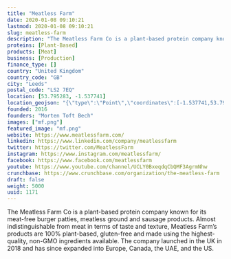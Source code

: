 ```yaml
---
title: "Meatless Farm"
date: 2020-01-08 09:10:21
lastmod: 2020-01-08 09:10:21
slug: meatless-farm
description: "The Meatless Farm Co is a plant-based protein company known for its meat-free burger patties, meatless ground and sausage products. Almost indistinguishable from meat in terms of taste and texture, Meatless Farm’s products are 100% plant-based, gluten-free and made using the highest-quality, non-GMO ingredients available. The company launched in the UK in 2018 and has since expanded into Europe, Canada, the UAE, and the US."
proteins: [Plant-Based]
products: [Meat]
business: [Production]
finance_type: []
country: "United Kingdom"
country_code: "GB"
city: "Leeds"
postal_code: "LS2 7EQ"
location: [53.795283, -1.537741]
location_geojson: "{\"type\":\"Point\",\"coordinates\":[-1.537741,53.795283]}"
founded: 2016
founders: "Morten Toft Bech"
images: ["mf.png"]
featured_image: "mf.png"
website: https://www.meatlessfarm.com/
linkedin: https://www.linkedin.com/company/meatlessfarm
twitter: https://twitter.com/MeatlessFarm
instagram: https://www.instagram.com/meatlessfarm/
facebook: https://www.facebook.com/meatlessfarm
youtube: https://www.youtube.com/channel/UCLY0BxeqdqCbQMF3AgrmNhw
crunchbase: https://www.crunchbase.com/organization/the-meatless-farm
draft: false
weight: 5000
uuid: 1171
---
```

The Meatless Farm Co is a plant-based protein company known for its meat-free burger patties, meatless ground and sausage products. Almost indistinguishable from meat in terms of taste and texture, Meatless Farm’s products are 100% plant-based, gluten-free and made using the highest-quality, non-GMO ingredients available. The company launched in the UK in 2018 and has since expanded into Europe, Canada, the UAE, and the US.
